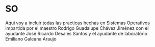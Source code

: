 # SO
Aqui voy a incluir todas las practicas hechas en Sistemas Operativos impartida por el maestro Rodrigo Guadalupe Chávez Jiménez con el ayudante José Ricardo Desales Santos y el ayudante de laboratorio Emiliano Galeana Araujo
